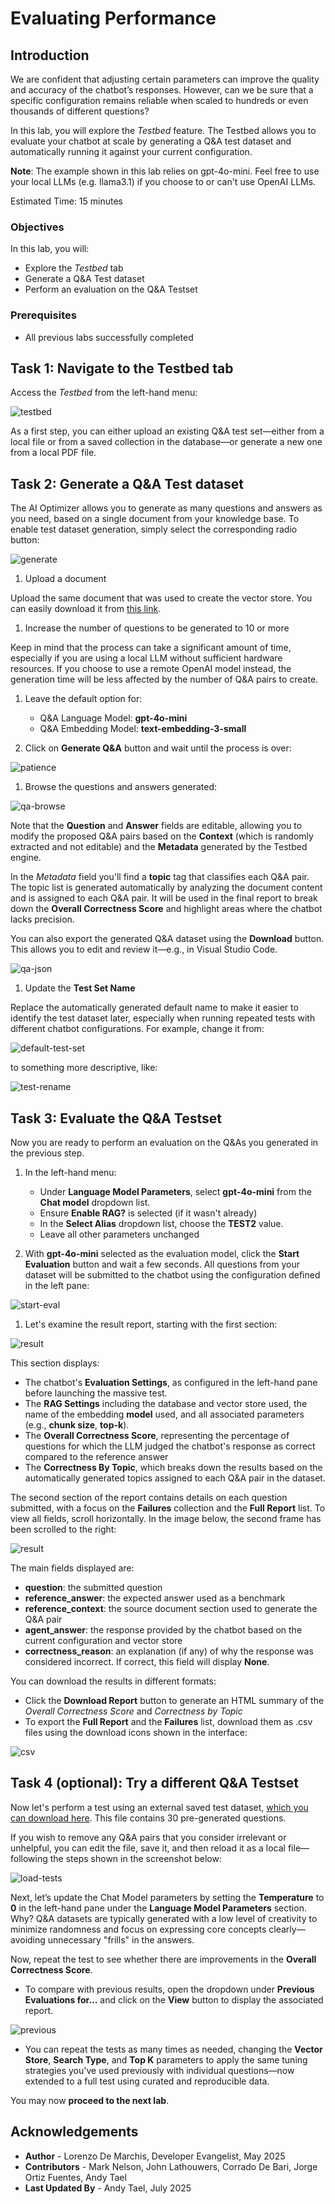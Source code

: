 # Evaluating Performance

## Introduction

We are confident that adjusting certain parameters can improve the quality and accuracy of the chatbot’s responses. However, can we be sure that a specific configuration remains reliable when scaled to hundreds or even thousands of different questions?

In this lab, you will explore the *Testbed* feature. The Testbed allows you to evaluate your chatbot at scale by generating a Q&A test dataset and automatically running it against your current configuration.

**Note**: The example shown in this lab relies on gpt-4o-mini. Feel free to use your local LLMs (e.g. llama3.1) if you choose to or can't use OpenAI LLMs.

Estimated Time: 15 minutes

### Objectives

In this lab, you will:

* Explore the *Testbed* tab
* Generate a Q&A Test dataset
* Perform an evaluation on the Q&A Testset

### Prerequisites

* All previous labs successfully completed

## Task 1: Navigate to the Testbed tab

Access the *Testbed* from the left-hand menu:

![testbed](./images/testbed.png)

As a first step, you can either upload an existing Q&A test set—either from a local file or from a saved collection in the database—or generate a new one from a local PDF file.

## Task 2: Generate a Q&A Test dataset

The AI Optimizer allows you to generate as many questions and answers as you need, based on a single document from your knowledge base. To enable test dataset generation, simply select the corresponding radio button:

![generate](./images/generatenew.png)

1. Upload a document

  Upload the same document that was used to create the vector store. You can easily download it from [this link](https://docs.oracle.com/en/database/oracle/oracle-database/23/vecse/ai-vector-search-users-guide.pdf).

1. Increase the number of questions to be generated to 10 or more

  Keep in mind that the process can take a significant amount of time, especially if you are using a local LLM without sufficient hardware resources. If you choose to use a remote OpenAI model instead, the generation time will be less affected by the number of Q&A pairs to create.

1. Leave the default option for:

    * Q&A Language Model: **gpt-4o-mini**
    * Q&A Embedding Model: **text-embedding-3-small**

1. Click on **Generate Q&A** button and wait until the process is over:

  ![patience](./images/patience.png)

1. Browse the questions and answers generated:

  ![qa-browse](./images/qa-browse.png)

  Note that the **Question** and **Answer** fields are editable, allowing you to modify the proposed Q&A pairs based on the **Context** (which is randomly extracted and not editable) and the **Metadata** generated by the Testbed engine.

  In the *Metadata* field you'll find a **topic** tag that classifies each Q&A pair. The topic list is generated automatically by analyzing the document content and is assigned to each Q&A pair. It will be used in the final report to break down the **Overall Correctness Score** and highlight areas where the chatbot lacks precision.

  You can also export the generated Q&A dataset using the **Download** button. This allows you to edit and review it—e.g., in Visual Studio Code.

  ![qa-json](./images/qa-json.png)

1. Update the **Test Set Name**

  Replace the automatically generated default name to make it easier to identify the test dataset later, especially when running repeated tests with different chatbot configurations. For example, change it from:

  ![default-test-set](./images/default-test-set.png)

  to something more descriptive, like:

  ![test-rename](./images/test-rename.png)

## Task 3: Evaluate the Q&A Testset

Now you are ready to perform an evaluation on the Q&As you generated in the previous step.

1. In the left-hand menu:

    * Under **Language Model Parameters**, select **gpt-4o-mini** from the **Chat model** dropdown list.
    * Ensure **Enable RAG?** is selected (if it wasn't already)
    * In the **Select Alias** dropdown list, choose the **TEST2** value.
    * Leave all other parameters unchanged

1. With **gpt-4o-mini** selected as the evaluation model, click the **Start Evaluation** button and wait a few seconds. All questions from your dataset will be submitted to the chatbot using the configuration defined in the left pane:

  ![start-eval](./images/start-eval.png)

1. Let's examine the result report, starting with the first section:

  ![result](./images/result-topic.png)

  This section displays:

  * The chatbot's **Evaluation Settings**, as configured in the left-hand pane before launching the massive test.
  * The **RAG Settings** including the database and vector store used, the name of the embedding **model** used, and all associated parameters (e.g., **chunk size**, **top-k**).
  * The **Overall Correctness Score**, representing the percentage of questions for which the LLM judged the chatbot's response as correct compared to the reference answer
  * The **Correctness By Topic**, which breaks down the results based on the automatically generated topics assigned to each Q&A pair in the dataset.


  The second section of the report contains details on each question submitted, with a focus on the **Failures** collection and the **Full Report** list. To view all fields, scroll horizontally. In the image below, the second frame has been scrolled to the right:

  ![result](./images/result-question.png)

  The main fields displayed are:

  * **question**: the submitted question
  * **reference_answer**: the expected answer used as a benchmark
  * **reference_context**: the source document section used to generate the Q&A pair
  * **agent_answer**: the response provided by the chatbot based on the current configuration and vector store
  * **correctness_reason**: an explanation (if any) of why the response was considered incorrect. If correct, this field will display **None**.

  You can download the results in different formats:

  * Click the **Download Report** button to generate an HTML summary of the *Overall Correctness Score* and *Correctness by Topic*
  * To export the **Full Report** and the **Failures** list, download them as .csv files using the download icons shown in the interface:

  ![csv](./images/download-csv.png)

## Task 4 (optional): Try a different Q&A Testset

Now let's perform a test using an external saved test dataset, [which you can download here](https://raw.githubusercontent.com/markxnelson/developer/refs/heads/main/ai-optimizer/getting_started-30_testset.json). This file contains 30 pre-generated questions.

If you wish to remove any Q&A pairs that you consider irrelevant or unhelpful, you can edit the file, save it, and then reload it as a local file—following the steps shown in the screenshot below:

![load-tests](./images/load-tests.png)

Next, let’s update the Chat Model parameters by setting the **Temperature** to **0** in the left-hand pane under the **Language Model Parameters** section.
Why? Q&A datasets are typically generated with a low level of creativity to minimize randomness and focus on expressing core concepts clearly—avoiding unnecessary "frills" in the answers.

Now, repeat the test to see whether there are improvements in the **Overall Correctness Score**.

* To compare with previous results, open the dropdown under **Previous Evaluations for...** and click on the **View** button to display the associated report.

![previous](./images/previous.png)

* You can repeat the tests as many times as needed, changing the **Vector Store**, **Search Type**, and **Top K** parameters to apply the same tuning strategies you've used previously with individual questions—now extended to a full test using curated and reproducible data.

You may now **proceed to the next lab**.

## Acknowledgements

* **Author** - Lorenzo De Marchis, Developer Evangelist, May 2025
* **Contributors** - Mark Nelson, John Lathouwers, Corrado De Bari, Jorge Ortiz Fuentes, Andy Tael
* **Last Updated By** - Andy Tael, July 2025
